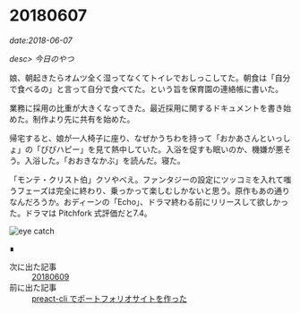# 20180607

*date:2018-06-07*

*desc> 今日のやつ*

娘、朝起きたらオムツ全く湿ってなくてトイレでおしっこしてた。朝食は「自分で食べるの」と言って自分で食べてた。という旨を保育園の連絡帳に書いた。

業務に採用の比重が大きくなってきた。最近採用に関するドキュメントを書き始めた。制作より先に共有を始めた。

帰宅すると、娘が一人椅子に座り、なぜかうちわを持って「おかあさんといっしょ」の「ぴぴハピー」を見て熱中していた。入浴を促すも眠いのか、機嫌が悪そう。入浴した。「おおきなかぶ」を読んだ。寝た。

「モンテ・クリスト伯」クソやべえ。ファンタジーの設定にツッコミを入れて嗤うフェーズは完全に終わり、乗っかって楽しむしかないと思う。原作もあの通りなんだろうか。おディーンの「Echo」、ドラマ終わる前にリリースして欲しかった。ドラマは Pitchfork 式評価だと7.4。

![eye catch](https://lh3.googleusercontent.com/pw/AM-JKLWgM0rdDo0618P3qCj7LN3zWBc69eanFANuJjud1elg78siM-J4gM9SReW80pnX0DMaKlvnPk7hJ2BG80cDI2ZMYN5GkI0cXFu-duSQtVD7xW3iuUy4UATjGWnwVs0eo9sSS61be19hekvXhAlgbJPUtg=w780-h1040)

<footer>&#8718;</footer><nav class="post-recent"><dl><dt>次に出た記事</dt><dd><a href="20180609">20180609</a></dd><dt>前に出た記事</dt><dd><a href="20180606">preact-cli でポートフォリオサイトを作った</a></dd></dl></nav>